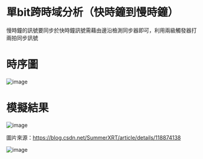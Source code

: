 # 單bit跨時域分析（快時鐘到慢時鐘）

慢時鐘的訊號要同步於快時鐘訊號需藉由邊沿檢測同步器即可，利用兩級觸發器打兩拍同步訊號

# 時序圖

![image](https://github.com/aa389393/Verilog_example/assets/64916523/6b4771bb-d920-495b-a422-7dfc962e1858)



# 模擬結果


![image](https://github.com/aa389393/Verilog_example/assets/64916523/7ab73d0d-6e6d-4f60-b866-95d37c795ded)

圖片來源：https://blog.csdn.net/SummerXRT/article/details/118874138

![image](https://github.com/aa389393/Verilog_example/assets/64916523/7d19bfce-78bc-42f2-9e62-3fccdcb0e081)
